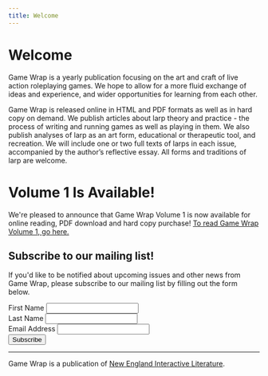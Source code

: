 ```yaml
---
title: Welcome
---
```


# Welcome

Game Wrap is a yearly publication focusing on the art and craft of live action roleplaying games. We hope to allow for a more fluid exchange of ideas and experience, and wider opportunities for learning from each other.

Game Wrap is released online in HTML and PDF formats as well as in hard copy on demand. We publish articles about larp theory and practice - the process of writing and running games as well as playing in them. We also publish analyses of larp as an art form, educational or therapeutic tool, and recreation. We will include one or two full texts of larps in each issue, accompanied by the author’s reflective essay. All forms and traditions of larp are welcome.

# Volume 1 Is Available!

We're pleased to announce that Game Wrap Volume 1 is now available for online reading, PDF download and hard copy purchase!  [To read Game Wrap Volume 1, go here.](/vol1)

<!-- Begin MailChimp Signup Form -->
<div id="mc_embed_signup" class="panel panel-default" style="margin-top: 2em">
  <div class="panel-body">
    <form action="//interconlarp.us1.list-manage.com/subscribe/post?u=5e60a19a38b901e64d8066279&amp;id=d186505bb6" method="post" id="mc-embedded-subscribe-form" name="mc-embedded-subscribe-form" class="validate form" target="_blank" novalidate>
      <div id="mc_embed_signup_scroll">
    	<h2 style="margin-top: 0">Subscribe to our mailing list!</h2>
      <p>If you'd like to be notified about upcoming issues and other news from Game Wrap, please subscribe to our mailing list by filling out the form below.</p>
      <div class="row">
        <div class="col-sm-6">
          <div class="mc-field-group form-group">
          	<label for="mce-FNAME">First Name</label>
          	<input type="text" value="" name="FNAME" class="form-control" id="mce-FNAME">
          </div>
        </div>
        <div class="col-sm-6">
          <div class="mc-field-group form-group">
          	<label for="mce-LNAME">Last Name </label>
          	<input type="text" value="" name="LNAME" class="form-control" id="mce-LNAME">
          </div>
        </div>
      </div>
      <div class="mc-field-group form-group">
        <label for="mce-EMAIL">Email Address</label>
        <input type="email" value="" name="EMAIL" class="form-control required email" id="mce-EMAIL">
      </div>
    	<div id="mce-responses" class="clear">
    		<div class="response alert-danger" id="mce-error-response" style="display:none"></div>
    		<div class="response alert-success" id="mce-success-response" style="display:none"></div>
    	</div>    <!-- real people should not fill this in and expect good things - do not remove this or risk form bot signups-->
        <div style="position: absolute; left: -5000px;" aria-hidden="true"><input type="text" name="b_5e60a19a38b901e64d8066279_d186505bb6" tabindex="-1" value=""></div>
        <div class="clear"><input type="submit" value="Subscribe" name="subscribe" id="mc-embedded-subscribe" class="button btn btn-primary"></div>
        </div>
    </form>
  </div>
</div>

<!--End mc_embed_signup-->

<hr/>

Game Wrap is a publication of [New England Interactive Literature](http://www.interactiveliterature.org).